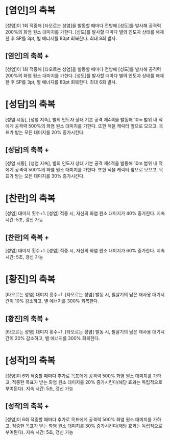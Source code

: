 # [염인]의 축복

[성염]이 1회 적중해 [타오르는 성염]을 발동할 때마다 전방에 [성도]를 발사해 공격력 200%의 화염 원소 대미지를 가한다. [성도]를 발사할 때마다 별의 인도자 상태를 해제한 후 SP를 3pt, 별 에너지를 80pt 회복한다. 최대 8회 발사.

## [염인]의 축복 +

[성염]이 1회 적중해 [타오르는 성염]을 발동할 때마다 전방에 [성도]를 발사해 공격력 200%의 화염 원소 대미지를 가한다. [성도]를 발사할 때마다 별의 인도자 상태를 해제한 후 SP를 3pt, 별 에너지를 80pt 회복한다. 최대 6회 발사.

# [성담]의 축복

[성염 시동], [성염 지속], 별의 인도자 상태 기본 공격 제4격을 발동해 10m 범위 내 적에게 공격력 500%의 화염 원소 대미지를 가한다. 또한 적을 캐릭터 앞으로 모으고, 목표가 받는 모든 대미지를 20% 증가시킨다.

## [성담]의 축복 +

[성염 시동], [성염 지속], 별의 인도자 상태 기본 공격 제4격을 발동해 10m 범위 내 적에게 공격력 500%의 화염 원소 대미지를 가한다. 또한 적을 캐릭터 앞으로 모으고, 목표가 받는 모든 대미지를 30% 증가시킨다.

# [찬란]의 축복

[성염] 대미지 횟수+1. [성염] 적중 시, 자신의 화염 원소 대미지가 40% 증가한다. 지속 시간: 5초, 갱신 가능

## [찬란]의 축복 +

[성염] 대미지 횟수+1. [성염] 적중 시, 자신의 화염 원소 대미지가 60% 증가한다. 지속 시간: 5초, 갱신 가능

# [황진]의 축복

[타오르는 성염] 대미지 횟수+1. [타오르는 성염] 발동 시, 필살기의 남은 재사용 대기시간이 10% 감소하고, 별 에너지를 300% 회복한다.

## [황진]의 축복 +

[타오르는 성염] 대미지 횟수+1. [타오르는 성염] 발동 시, 필살기의 남은 재사용 대기시간이 20% 감소하고, 별 에너지를 300% 회복한다.

# [성작]의 축복

[성염]이 6회 적중할 때마다 추가로 목표에게 공격력 500% 화염 원소 대미지를 가하고, 적중한 목표가 받는 화염 원소 대미지를 20% 증가시킨다(해당 효과는 독립적으로 부여된다). 지속 시간: 5초, 갱신 가능

## [성작]의 축복 +

[성염]이 6회 적중할 때마다 추가로 목표에게 공격력 500% 화염 원소 대미지를 가하고, 적중한 목표가 받는 화염 원소 대미지를 30% 증가시킨다(해당 효과는 독립적으로 부여된다). 지속 시간: 5초, 갱신 가능
